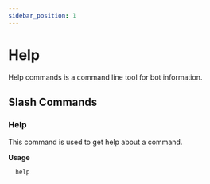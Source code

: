 ```yaml
---
sidebar_position: 1
---
```


# Help

Help commands is a command line tool for bot information.

## Slash Commands

### Help

This command is used to get help about a command.

**Usage**

```md
  help 
```

